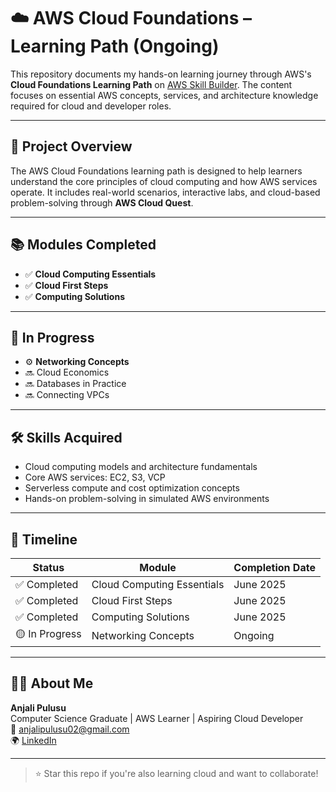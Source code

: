 # ☁️ AWS Cloud Foundations – Learning Path (Ongoing)

This repository documents my hands-on learning journey through AWS's **Cloud Foundations Learning Path** on [AWS Skill Builder](https://www.skillbuilder.aws/). The content focuses on essential AWS concepts, services, and architecture knowledge required for cloud and developer roles.

---

## 🎯 Project Overview

The AWS Cloud Foundations learning path is designed to help learners understand the core principles of cloud computing and how AWS services operate. It includes real-world scenarios, interactive labs, and cloud-based problem-solving through **AWS Cloud Quest**.

---

## 📚 Modules Completed

- ✅ **Cloud Computing Essentials**  
- ✅ **Cloud First Steps**  
- ✅ **Computing Solutions**  

---

## 🔄 In Progress

- ⚙️ **Networking Concepts**  
- 🔜 Cloud Economics  
- 🔜 Databases in Practice  
- 🔜 Connecting VPCs

---

## 🛠️ Skills Acquired

- Cloud computing models and architecture fundamentals  
- Core AWS services: EC2, S3, VCP  
- Serverless compute and cost optimization concepts  
- Hands-on problem-solving in simulated AWS environments  

---

## 📅 Timeline

| Status       | Module                     | Completion Date |
|--------------|----------------------------|------------------|
| ✅ Completed | Cloud Computing Essentials | June 2025        |
| ✅ Completed | Cloud First Steps          | June 2025        |
| ✅ Completed | Computing Solutions        | June 2025        |
| 🟡 In Progress | Networking Concepts         | Ongoing          |

---

## 🙋‍♀️ About Me

**Anjali Pulusu**  
Computer Science Graduate | AWS Learner | Aspiring Cloud Developer  
📧 anjalipulusu02@gmail.com  
🌍 [LinkedIn](https://linkedin.com/in/anjali-pulusu/)

---
> ⭐ Star this repo if you're also learning cloud and want to collaborate!
